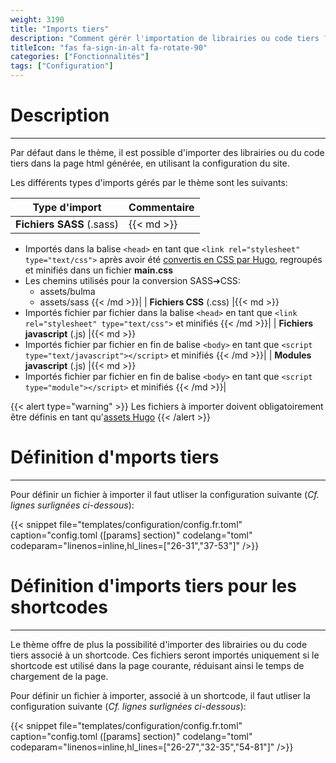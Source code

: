 ```yaml
---
weight: 3190
title: "Imports tiers"
description: "Comment gérér l'importation de librairies ou code tiers ?"
titleIcon: "fas fa-sign-in-alt fa-rotate-90"
categories: ["Fonctionnalités"]
tags: ["Configuration"]
---
```


# Description
---

Par défaut dans le thème, il est possible d'importer des librairies ou du code tiers dans la page html générée, en utilisant la configuration du site.

Les différents types d'imports gérés par le thème sont les suivants:

| Type d'import | Commentaire |
| ------------- | ----------- |
| **Fichiers SASS** (.sass) |{{< md >}}
* Importés dans la balise `<head>` en tant que `<link rel="stylesheet" type="text/css">` après avoir été [convertis en CSS par Hugo](https://gohugo.io/hugo-pipes/scss-sass/), regroupés et minifiés dans un fichier **main.css**
* Les chemins utilisés pour la conversion SASS➔CSS:
    * assets/bulma
    * assets/sass
{{< /md >}}|
| **Fichiers CSS** (.css) |{{< md >}}
* Importés fichier par fichier dans la balise `<head>` en tant que `<link rel="stylesheet" type="text/css">` et minifiés
{{< /md >}}|
| **Fichiers javascript** (.js) |{{< md >}}
* Importés fichier par fichier en fin de balise `<body>` en tant que `<script type="text/javascript"></script>` et minifiés
{{< /md >}}|
| **Modules javascript** (.js) |{{< md >}}
* Importés fichier par fichier en fin de balise `<body>` en tant que `<script type="module"></script>` et minifiés
{{< /md >}}|

{{< alert type="warning" >}}
Les fichiers à importer doivent obligatoirement être définis en tant qu'[assets Hugo](https://gohugo.io/hugo-pipes/introduction/#asset-directory)
{{< /alert >}}

# Définition d'mports tiers
---

Pour définir un fichier à importer il faut utliser la configuration suivante (*Cf. lignes surlignées ci-dessous*):

{{< snippet
    file="templates/configuration/config.fr.toml"
    caption="config.toml ([params] section)"
    codelang="toml"
    codeparam="linenos=inline,hl_lines=[\"26-31\",\"37-53\"]"
/>}}

# Définition d'imports tiers pour les shortcodes
---

Le thème offre de plus la possibilité d'importer des librairies ou du code tiers associé à un shortcode. Ces fichiers seront importés uniquement si le shortcode est utilisé dans la page courante, réduisant ainsi le temps de chargement de la page.

Pour définir un fichier à importer, associé à un shortcode, il faut utliser la configuration suivante (*Cf. lignes surlignées ci-dessous*):

{{< snippet
    file="templates/configuration/config.fr.toml"
    caption="config.toml ([params] section)"
    codelang="toml"
    codeparam="linenos=inline,hl_lines=[\"26-27\",\"32-35\",\"54-81\"]"
/>}}